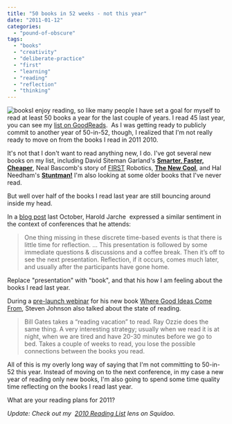 ```yaml
---
title: "50 books in 52 weeks - not this year"
date: "2011-01-12"
categories: 
  - "pound-of-obscure"
tags: 
  - "books"
  - "creativity"
  - "deliberate-practice"
  - "first"
  - "learning"
  - "reading"
  - "reflection"
  - "thinking"
---
```


![](https://gbrettmiller.files.wordpress.com/2011/01/books.jpg?w=224&h=300 "books")I enjoy reading, so like many people I have set a goal for myself to read at least 50 books a year for the last couple of years. I read 45 last year, you can see my [list on GoodReads](http://www.goodreads.com/review/list/1852826-brett?shelf=52-in-2010).  As I was getting ready to publicly commit to another year of 50-in-52, though, I realized that I'm not really ready to move on from the books I read in 2011 2010.

It's not that I don't want to read anything new, I do. I've got several new books on my list, including David Siteman Garland's [**Smarter, Faster, Cheaper**](http://www.smarterfastercheaper.com/ "Smarter, Faster, Cheaper by David Siteman Garland"), Neal Bascomb's story of [FIRST](http://www.usfirst.org "For Inspiration and Recognition of Science and Technology") Robotics, [**The New Cool**](http://www.squidoo.com/the-new-cool "The New Cool by Neal Bascomb"), and Hal Needham's [**Stuntman!**](http://www.hachettebookgroup.com/books_9780316078993_Description.htm "Stuntman! by Hal Needham") I'm also looking at some older books that I've never read.

But well over half of the books I read last year are still bouncing around inside my head.

In a [blog post](http://www.jarche.com/2010/10/the-conference-rut/ "The Conference Rut") last October, Harold Jarche  expressed a similar sentiment in the context of conferences that he attends:

> One thing missing in these discrete time-based events is that there is little time for reflection. ... This presentation is followed by some immediate questions & discussions and a coffee break. Then it’s off to see the next presentation. Reflection, if it occurs, comes much later, and usually after the participants have gone home.

Replace "presentation" with "book", and that his how I am feeling about the books I read last year.

During a [pre-launch webinar](http://blog.gbrettmiller.com/good-ideas-from-steven-johnson/ "Good ideas from Steven Johnson (from Brett's Blog)") for his new book [Where Good Ideas Come From](http://www.stevenberlinjohnson.com/2010/06/where-good-ideas-come-from.html "Where Good Ideas Come From by Steven Johnson"), Steven Johnson also talked about the state of reading.

> Bill Gates takes a “reading vacation” to read. Ray Ozzie does the same thing. A very interesting strategy; usually when we read it is at night, when we are tired and have 20-30 minutes before we go to bed. Takes a couple of weeks to read, you lose the possible connections between the books you read.

All of this is my overly long way of saying that I'm not committing to 50-in-52 this year. Instead of moving on to the next conference, in my case a new year of reading only new books, I'm also going to spend some time quality time reflecting on the books I read last year.

What are your reading plans for 2011?

_Update: Check out my  [2010 Reading List](http://www.squidoo.com/read2010) lens on Squidoo._
